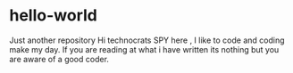 # hello-world
Just another repository
Hi technocrats 
              SPY here , I like to code and coding make my day.
              If you are reading at what i have written its nothing but 
              you are aware of a good coder.
